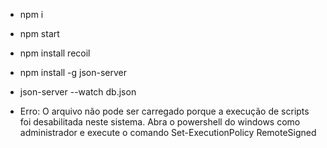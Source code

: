 * npm i

* npm start

* npm install recoil

* npm install -g json-server

* json-server --watch db.json

* Erro: O arquivo não pode ser carregado porque a execução de scripts foi desabilitada neste sistema.
Abra o powershell do windows como administrador e execute o comando Set-ExecutionPolicy RemoteSigned